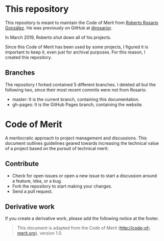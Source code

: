 # This repository
This repository is meant to maintain the Code of Merit from [Roberto Rosario González](https://gitlab.com/rosarior). He was previously on GitHub at [@rosarior](https://github.com/rosarior).

In March 2019, Roberto shut down all of his projects.

Since this Code of Merit has been used by some projects, I figured it is important to keep it, even just for archival purposes. For this reason, I created this repository.

## Branches
The repository I forked contained 5 different branches. I deleted all but the following two, since their most recent commits were not from Rosario:
- master: It is the current branch, containing this documentation.
- gh-pages: It is the GitHub Pages branch, containing the website.

# Code of Merit
A meritocratic approach to project management and discussions. This document outlines guidelines geared towards increasing the technical value of a project based on the pursuit of technical merit.

## Contribute
- Check for open issues or open a new issue to start a discussion around a feature, idea, or a bug.
- Fork the repository to start making your changes.
- Send a pull request.

## Derivative work
If you create a derivative work, please add the following notice at the footer.

> This document is adapted from the Code of Merit (http://code-of-merit.org), version 1.0.
